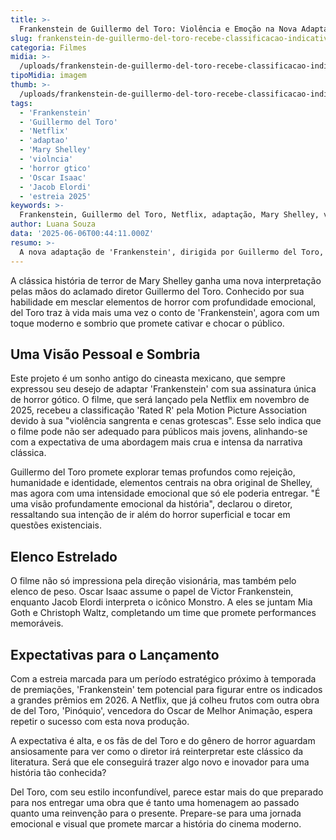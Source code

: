 ```yaml
---
title: >-
  Frankenstein de Guillermo del Toro: Violência e Emoção na Nova Adaptação da Netflix
slug: frankenstein-de-guillermo-del-toro-recebe-classificacao-indicativa-para-maiores-por-violencia-e-cenas-grotescas
categoria: Filmes
midia: >-
  /uploads/frankenstein-de-guillermo-del-toro-recebe-classificacao-indicativa-para-maiores-por-violencia-e-cenas-grotescas-thumb.webp
tipoMidia: imagem
thumb: >-
  /uploads/frankenstein-de-guillermo-del-toro-recebe-classificacao-indicativa-para-maiores-por-violencia-e-cenas-grotescas-thumb.webp
tags:
  - 'Frankenstein'
  - 'Guillermo del Toro'
  - 'Netflix'
  - 'adaptao'
  - 'Mary Shelley'
  - 'violncia'
  - 'horror gtico'
  - 'Oscar Isaac'
  - 'Jacob Elordi'
  - 'estreia 2025'
keywords: >-
  Frankenstein, Guillermo del Toro, Netflix, adaptação, Mary Shelley, violência, horror gótico, Oscar Isaac, Jacob Elordi, estreia 2025
author: Luana Souza
data: '2025-06-06T00:44:11.000Z'
resumo: >-
  A nova adaptação de 'Frankenstein', dirigida por Guillermo del Toro, promete uma experiência visceral e emocional, recebendo classificação indicativa para maiores devido a sua violência gráfica. O lançamento está previsto para novembro de 2025 na Netflix.
---
```


A clássica história de terror de Mary Shelley ganha uma nova interpretação pelas mãos do aclamado diretor Guillermo del Toro. Conhecido por sua habilidade em mesclar elementos de horror com profundidade emocional, del Toro traz à vida mais uma vez o conto de 'Frankenstein', agora com um toque moderno e sombrio que promete cativar e chocar o público. 

## Uma Visão Pessoal e Sombria

Este projeto é um sonho antigo do cineasta mexicano, que sempre expressou seu desejo de adaptar 'Frankenstein' com sua assinatura única de horror gótico. O filme, que será lançado pela Netflix em novembro de 2025, recebeu a classificação 'Rated R' pela Motion Picture Association devido à sua "violência sangrenta e cenas grotescas". Esse selo indica que o filme pode não ser adequado para públicos mais jovens, alinhando-se com a expectativa de uma abordagem mais crua e intensa da narrativa clássica. 

Guillermo del Toro promete explorar temas profundos como rejeição, humanidade e identidade, elementos centrais na obra original de Shelley, mas agora com uma intensidade emocional que só ele poderia entregar. "É uma visão profundamente emocional da história", declarou o diretor, ressaltando sua intenção de ir além do horror superficial e tocar em questões existenciais. 

## Elenco Estrelado

O filme não só impressiona pela direção visionária, mas também pelo elenco de peso. Oscar Isaac assume o papel de Victor Frankenstein, enquanto Jacob Elordi interpreta o icônico Monstro. A eles se juntam Mia Goth e Christoph Waltz, completando um time que promete performances memoráveis. 

## Expectativas para o Lançamento

Com a estreia marcada para um período estratégico próximo à temporada de premiações, 'Frankenstein' tem potencial para figurar entre os indicados a grandes prêmios em 2026. A Netflix, que já colheu frutos com outra obra de del Toro, 'Pinóquio', vencedora do Oscar de Melhor Animação, espera repetir o sucesso com esta nova produção. 

A expectativa é alta, e os fãs de del Toro e do gênero de horror aguardam ansiosamente para ver como o diretor irá reinterpretar este clássico da literatura. Será que ele conseguirá trazer algo novo e inovador para uma história tão conhecida? 

Del Toro, com seu estilo inconfundível, parece estar mais do que preparado para nos entregar uma obra que é tanto uma homenagem ao passado quanto uma reinvenção para o presente. Prepare-se para uma jornada emocional e visual que promete marcar a história do cinema moderno.